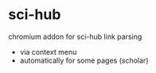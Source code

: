 # sci-hub

chromium addon for sci-hub link parsing
  - via context menu
  - automatically for some pages (scholar)

